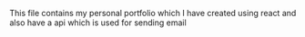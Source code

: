 This file contains my personal portfolio which I have created using react and also have a api which is used for sending email
